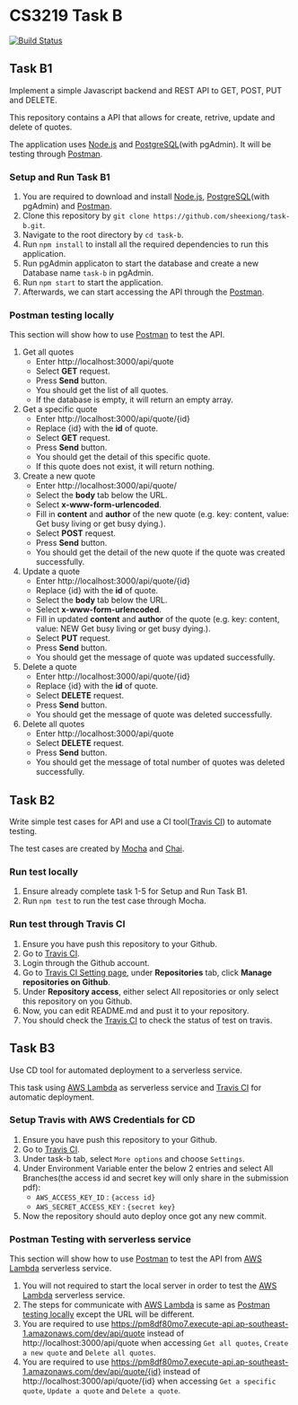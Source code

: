 # CS3219 Task B

[![Build Status](https://travis-ci.com/sheexiong/task-b.svg?branch=master)](https://travis-ci.com/sheexiong/task-b)

## Task B1
Implement a simple Javascript backend and REST API to GET, POST, PUT and DELETE.

This repository contains a API that allows for create, retrive, update and delete of quotes.

The application uses [Node.js](https://nodejs.org/en/) and [PostgreSQL](https://www.postgresql.org/)(with pgAdmin). It will be testing through [Postman](https://www.postman.com/).

### Setup and Run Task B1
1. You are required to download and install [Node.js](https://nodejs.org/en/), [PostgreSQL](https://www.postgresql.org/)(with pgAdmin) and [Postman](https://www.postman.com/).
2. Clone this repository by `git clone https://github.com/sheexiong/task-b.git`.
3. Navigate to the root directory by `cd task-b`.
4. Run `npm install` to install all the required dependencies to run this application.
5. Run pgAdmin applicaton to start the database and create a new Database name `task-b` in pgAdmin.
6. Run `npm start` to start the application.
7. Afterwards, we can start accessing the API through the [Postman](https://www.postman.com/).

### Postman testing locally
This section will show how to use [Postman](https://www.postman.com/) to test the API.

1. Get all quotes
    * Enter http://localhost:3000/api/quote
    * Select **GET** request.
    * Press **Send** button.
    * You should get the list of all quotes.
    * If the database is empty, it will return an empty array.
2. Get a specific quote
    * Enter http://localhost:3000/api/quote/{id}
    * Replace {id} with the **id** of quote.
    * Select **GET** request.
    * Press **Send** button.
    * You should get the detail of this specific quote.
    * If this quote does not exist, it will return nothing.
3. Create a new quote
    * Enter http://localhost:3000/api/quote/
    * Select the **body** tab below the URL.
    * Select **x-www-form-urlencoded**.
    * Fill in **content** and **author** of the new quote (e.g. key: content, value: Get busy living or get busy dying.).
    * Select **POST** request.
    * Press **Send** button.
    * You should get the detail of the new quote if the quote was created successfully.
4. Update a quote
    * Enter http://localhost:3000/api/quote/{id}
    * Replace {id} with the **id** of quote.
    * Select the **body** tab below the URL.
    * Select **x-www-form-urlencoded**.
    * Fill in updated **content** and **author** of the quote (e.g. key: content, value: NEW Get busy living or get busy dying.).
    * Select **PUT** request.
    * Press **Send** button.
    * You should get the message of quote was updated successfully.
5. Delete a quote
    * Enter http://localhost:3000/api/quote/{id}
    * Replace {id} with the **id** of quote.
    * Select **DELETE** request.
    * Press **Send** button.
    * You should get the message of quote was deleted successfully.
7. Delete all quotes
    * Enter http://localhost:3000/api/quote
    * Select **DELETE** request.
    * Press **Send** button.
    * You should get the message of total number of quotes was deleted successfully.

## Task B2
Write simple test cases for API and use a CI tool([Travis CI](https://travis-ci.com/)) to automate testing.

The test cases are created by [Mocha](https://mochajs.org/) and [Chai](https://www.chaijs.com/).

### Run test locally
1. Ensure already complete task 1-5 for Setup and Run Task B1.
2. Run `npm test` to run the test case through Mocha.

### Run test through Travis CI
1. Ensure you have push this repository to your Github.
2. Go to [Travis CI](https://travis-ci.com/).
3. Login through the Github account.
4. Go to [Travis CI Setting page](https://travis-ci.com/account/repositories), under **Repositories** tab, click **Manage repositories on Github**.
5. Under **Repository access**, either select All repositories or only select this repository on you Github.
6. Now, you can edit README.md and pust it to your repository.
7. You should check the [Travis CI](https://travis-ci.com/) to check the status of test on travis.

## Task B3
Use CD tool for automated deployment to a serverless service.

This task using [AWS Lambda](https://aws.amazon.com/lambda/) as serverless service and [Travis CI](https://travis-ci.com/) for automatic deployment.

### Setup Travis with AWS Credentials for CD
1. Ensure you have push this repository to your Github.
2. Go to [Travis CI](https://travis-ci.com/).
3. Under task-b tab, select `More options` and choose `Settings`.
4. Under Environment Variable enter the below 2 entries and select All Branches(the access id and secret key will only share in the submission pdf):
    - `AWS_ACCESS_KEY_ID` : `{access id}`
    - `AWS_SECRET_ACCESS_KEY` : `{secret key}`
5. Now the repository should auto deploy once got any new commit.

### Postman Testing with serverless service
This section will show how to use [Postman](https://www.postman.com/) to test the API from [AWS Lambda](https://aws.amazon.com/lambda/) serverless service.

1. You will not required to start the local server in order to test the [AWS Lambda](https://aws.amazon.com/lambda/) serverless service.
2. The steps for communicate with [AWS Lambda](https://aws.amazon.com/lambda/) is same as [Postman testing locally](#Postman-testing-locally) except the URL will be different.
3. You are required to use https://pm8df80mo7.execute-api.ap-southeast-1.amazonaws.com/dev/api/quote instead of http://localhost:3000/api/quote when accessing `Get all quotes`, `Create a new quote` and `Delete all quotes`.
4. You are required to use https://pm8df80mo7.execute-api.ap-southeast-1.amazonaws.com/dev/api/quote/{id} instead of http://localhost:3000/api/quote/{id} when accessing `Get a specific quote`, `Update a quote` and `Delete a quote`.
